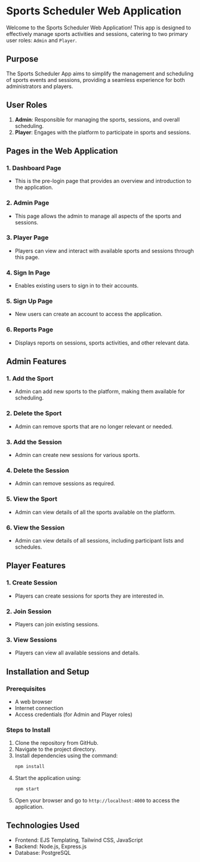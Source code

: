# Sports Scheduler Web Application

Welcome to the Sports Scheduler Web Application! This app is designed to effectively manage sports activities and sessions, catering to two primary user roles: `Admin` and `Player`.

## Purpose
The Sports Scheduler App aims to simplify the management and scheduling of sports events and sessions, providing a seamless experience for both administrators and players.

## User Roles
1. **Admin**: Responsible for managing the sports, sessions, and overall scheduling.
2. **Player**: Engages with the platform to participate in sports and sessions.

## Pages in the Web Application

### 1. **Dashboard Page**
   - This is the pre-login page that provides an overview and introduction to the application.

### 2. **Admin Page**
   - This page allows the admin to manage all aspects of the sports and sessions.

### 3. **Player Page**
   - Players can view and interact with available sports and sessions through this page.

### 4. **Sign In Page**
   - Enables existing users to sign in to their accounts.

### 5. **Sign Up Page**
   - New users can create an account to access the application.

### 6. **Reports Page**
   - Displays reports on sessions, sports activities, and other relevant data.

## Admin Features

### 1. **Add the Sport**
   - Admin can add new sports to the platform, making them available for scheduling.

### 2. **Delete the Sport**
   - Admin can remove sports that are no longer relevant or needed.

### 3. **Add the Session**
   - Admin can create new sessions for various sports.

### 4. **Delete the Session**
   - Admin can remove sessions as required.

### 5. **View the Sport**
   - Admin can view details of all the sports available on the platform.

### 6. **View the Session**
   - Admin can view details of all sessions, including participant lists and schedules.

## Player Features

### 1. **Create Session**
   - Players can create sessions for sports they are interested in.

### 2. **Join Session**
   - Players can join existing sessions.

### 3. **View Sessions**
   - Players can view all available sessions and details.

## Installation and Setup

### Prerequisites
- A web browser
- Internet connection
- Access credentials (for Admin and Player roles)

### Steps to Install
1. Clone the repository from GitHub.
2. Navigate to the project directory.
3. Install dependencies using the command:
   ```bash
   npm install
   ```
4. Start the application using:
   ```bash
   npm start
   ```
5. Open your browser and go to `http://localhost:4000` to access the application.

## Technologies Used
- Frontend: EJS Templating, Tailwind CSS, JavaScript
- Backend: Node.js, Express.js
- Database: PostgreSQL